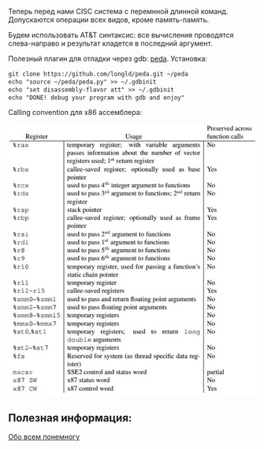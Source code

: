 Теперь перед нами CISC система с перемнной длинной команд. Допускаются
операции всех видов, кроме память-память.

Будем использовать AT&T синтаксис: все вычисления проводятся слева-направо
и результат кладется в последний аргумент.

Полезный плагин для отладки через gdb: [peda](https://github.com/longld/peda).
Установка:
```
git clone https://github.com/longld/peda.git ~/peda
echo "source ~/peda/peda.py" >> ~/.gdbinit
echo "set disassembly-flavor att" >> ~/.gdbinit
echo "DONE! debug your program with gdb and enjoy"
```

Calling convention для x86 ассемблера:

![Calling convention](calling_conv_x86.jpeg)

## Полезная информация:
[Обо всем понемногу](https://en.wikibooks.org/wiki/X86_Assembly/GAS_Syntax)
